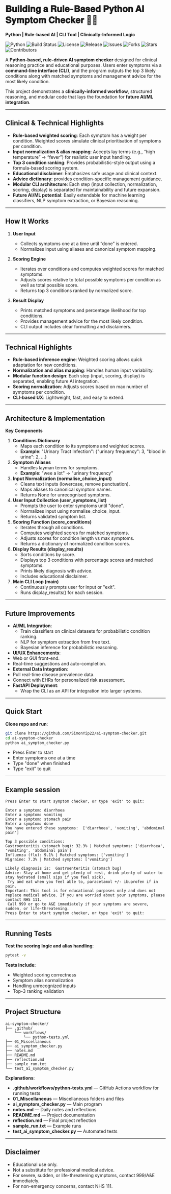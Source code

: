 # 𝐁𝐮𝐢𝐥𝐝𝐢𝐧𝐠 𝐚 𝐑𝐮𝐥𝐞-𝐁𝐚𝐬𝐞𝐝 𝐏𝐲𝐭𝐡𝐨𝐧 𝐀𝐈 𝐒𝐲𝐦𝐩𝐭𝐨𝐦 𝐂𝐡𝐞𝐜𝐤𝐞𝐫 🧠🤖
**Python | Rule-based AI | CLI Tool | Clinically-Informed Logic**

![Python](https://img.shields.io/badge/python-3.13-blue)
![Build Status](https://img.shields.io/github/actions/workflow/status/SimonYip22/ai-symptom-checker/python-tests.yml?branch=main)
![License](https://img.shields.io/badge/license-MIT-green)
![Release](https://img.shields.io/github/v/release/SimonYip22/ai-symptom-checker)
![Issues](https://img.shields.io/github/issues/SimonYip22/ai-symptom-checker)
![Forks](https://img.shields.io/github/forks/SimonYip22/ai-symptom-checker)
![Stars](https://img.shields.io/github/stars/SimonYip22/ai-symptom-checker)
![Contributors](https://img.shields.io/github/contributors/SimonYip22/ai-symptom-checker)

A **Python-based, rule-driven AI symptom checker** designed for clinical reasoning practice and educational purposes. Users enter symptoms via a **command-line interface (CLI)**, and the program outputs the top 3 likely conditions along with matched symptoms and management advice for the most likely condition.  

This project demonstrates a **clinically-informed workflow**, structured reasoning, and modular code that lays the foundation for **future AI/ML integration**.


---


## Clinical & Technical Highlights

- **Rule-based weighted scoring**: Each symptom has a weight per condition. Weighted scores simulate clinical prioritisation of symptoms per condition.  
- **Input normalization & alias mapping**: Accepts lay terms (e.g., “high temperature” → “fever”) for realistic user input handling.  
- **Top 3 condition ranking**: Provides probabilistic-style output using a formula-based scoring system.  
- **Educational disclaimer**: Emphasizes safe usage and clinical context.  
- **Advice dictionary**: provides condition-specific management guidance.
- **Modular CLI architecture**: Each step (input collection, normalization, scoring, display) is separated for maintainability and future expansion.  
- **Future AI/ML potential**: Easily extendable for machine learning classifiers, NLP symptom extraction, or Bayesian reasoning.

---

## How It Works

1. **User Input**  
   - Collects symptoms one at a time until “done” is entered.  
   - Normalizes input using aliases and canonical symptom mapping.  

2. **Scoring Engine**  
   - Iterates over conditions and computes weighted scores for matched symptoms.  
   - Adjusts scores relative to total possible symptoms per condition as well as total possible score.  
   - Returns top 3 conditions ranked by normalized score.  

3. **Result Display**  
   - Prints matched symptoms and percentage likelihood for top conditions.  
   - Provides management advice for the most likely condition.  
   - CLI output includes clear formatting and disclaimers.


---


## Technical Highlights

- **Rule-based inference engine**: Weighted scoring allows quick adaptation for new conditions.
-	**Normalization and alias mapping**: Handles human input variability.
-	**Modular function design**: Each step (input, scoring, display) is separated, enabling future AI integration.
-	**Scoring normalization**: Adjusts scores based on max number of symptoms per condition.
-	**CLI-based UX**: Lightweight, fast, and easy to extend.

---


## Architecture & Implementation

**Key Components**
1.	**Conditions Dictionary**
	- Maps each condition to its symptoms and weighted scores.
	- **Example**: "Urinary Tract Infection": {"urinary frequency": 3, "blood in urine": 2, ...}
2.	**Symptom Aliases**
	-	Handles layman terms for symptoms.
	-	**Example**: "wee a lot" → "urinary frequency"
3.	**Input Normalization (normalise_choice_input)**
	-	Cleans text inputs (lowercase, remove punctuation).
	-	Maps aliases to canonical symptom names.
	-	Returns None for unrecognised symptoms.
4.	**User Input Collection (user_symptoms_list)**
	-	Prompts the user to enter symptoms until "done".
	-	Normalizes input using normalise_choice_input.
	-	Returns validated symptom list.
5.	**Scoring Function (score_conditions)**
	-	Iterates through all conditions.
	-	Computes weighted scores for matched symptoms.
	-	Adjusts scores for condition length vs max symptoms.
	-	Returns a dictionary of normalized condition scores.
6.	**Display Results (display_results)**
	-	Sorts conditions by score.
	-	Displays top 3 conditions with percentage scores and matched symptoms.
	-	Prints likely diagnosis with advice.
	-	Includes educational disclaimer.
7.	**Main CLI Loop (__main__)**
	-	Continuously prompts user for input or "exit".
	-	Runs display_results() for each session.

---


## Future Improvements

- **AI/ML Integration**:
  - Train classifiers on clinical datasets for probabilistic condition ranking.
  - NLP for symptom extraction from free text.
  -	Bayesian inference for probabilistic reasoning.
-	**UI/UX Enhancements**:
  -	Web or GUI front-end.
  -	Real-time suggestions and auto-completion.
-	**External Data Integration**:
  -	Pull real-time disease prevalence data.
  -	Connect with EHRs for personalized risk assessment.
- **FastAPI Deployment**: 
  - Wrap the CLI as an API for integration into larger systems.

---


## Quick Start

**Clone repo and run**:

```bash
git clone https://github.com/SimonYip22/ai-symptom-checker.git
cd ai-symptom-checker
python ai_symptom_checker.py 
```

- Press Enter to start
- Enter symptoms one at a time
- Type "done" when finished
- Type "exit" to quit

---


## Example session

```text
Press Enter to start symptom checker, or type 'exit' to quit: 

Enter a symptom: diarrhoea
Enter a symptom: vomiting
Enter a symptom: stomach pain
Enter a symptom: done
You have entered these symptoms:  ['diarrhoea', 'vomiting', 'abdominal pain']

Top 3 possible conditions:
Gastroenteritis (stomach bug): 32.3% | Matched symptoms: ['diarrhoea', 'vomiting', 'abdominal pain']
Influenza (flu): 9.1% | Matched symptoms: ['vomiting']
Migraine: 7.3% | Matched symptoms: ['vomiting']

Likely diagnosis is:  Gastroenteritis (stomach bug)
Advice: Stay at home and get plenty of rest, drink plenty of water to stay hydrated (small sips if you feel sick),
 Try and eat when you feel able to, paracetamol +/- ibuprofen if in pain.
Important: This tool is for educational purposes only and does not replace medical advice. If you are worried about your symptoms, please contact NHS 111.
 Call 999 or go to A&E immediately if your symptoms are severe, sudden, or life-threatening.
Press Enter to start symptom checker, or type 'exit' to quit: 
```

---


## Running Tests

**Test the scoring logic and alias handling**:

```bash
pytest -v
```
**Tests include:**
- Weighted scoring correctness
- Symptom alias normalization
- Handling unrecognized inputs
- Top-3 ranking validation

---


## Project Structure

```text
ai-symptom-checker/
├── .github/
    └── workflows/
        └── python-tests.yml
├── 01_Miscellaneous
├── ai_symptom_checker.py
├── notes.md
├── README.md
├── reflection.md
├── sample_run.txt
└── test_ai_symptom_checker.py
```

**Explanations**:
- **.github/workflows/python-tests.yml** — GitHub Actions workflow for running tests
- **01_Miscellaneous** — Miscellaneous folders and files
- **ai_symptom_checker.py** — Main program
- **notes.md** — Daily notes and reflections
- **README.md** — Project documentation
- **reflection.md** — Final project reflection
- **sample_run.txt** — Example runs
- **test_ai_symptom_checker.py** — Automated tests

---


## Disclaimer

- Educational use only. 
- Not a substitute for professional medical advice.
- For severe, sudden, or life-threatening symptoms, contact 999/A&E immediately.
- For non-emergency concerns, contact NHS 111.
